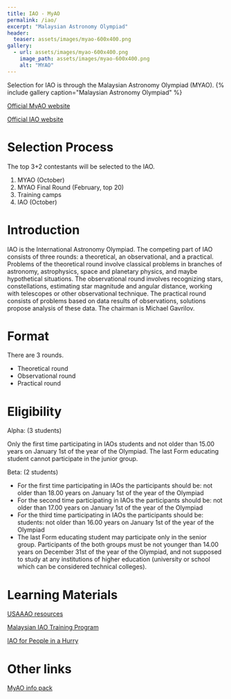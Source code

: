 ```yaml
---
title: IAO - MyAO
permalink: /iao/
excerpt: "Malaysian Astronomy Olympiad"
header:
  teaser: assets/images/myao-600x400.png
gallery:
  - url: assets/images/myao-600x400.png
    image_path: assets/images/myao-600x400.png
    alt: "MYAO"
---
```


Selection for IAO is through the Malaysian Astronomy Olympiad (MYAO).
{% include gallery caption="Malaysian Astronomy Olympiad" %}

<!-- [Register now!](https://contesthub.my/register) -->

[Official MyAO website](https://myao.my)

[Official IAO website](http://www.issp.ac.ru/iao/)

# Selection Process
The top 3+2 contestants will be selected to the IAO.

1. MYAO (October)
2. MYAO Final Round (February, top 20)
3. Training camps
4. IAO (October)

# Introduction
IAO is the International Astronomy Olympiad. The competing part of IAO consists of three rounds: a theoretical, an observational, and a practical. Problems of the theoretical round involve classical problems in branches of astronomy, astrophysics, space and planetary physics, and maybe hypothetical situations. The observational round involves recognizing stars, constellations, estimating star magnitude and angular distance, working with telescopes or other observational technique. The practical round consists of problems based on data results of observations, solutions propose analysis of these data. The chairman is Michael Gavrilov.

# Format
There are 3 rounds.

- Theoretical round
- Observational round
- Practical round

# Eligibility
Alpha: (3 students)

Only the first time participating in IAOs students and
not older than 15.00 years on January 1st of the year of the Olympiad. The last Form educating student cannot participate in the junior group.

Beta: (2 students)

- For the first time participating in IAOs the participants should be: not older than 18.00 years on January 1st of the year of the Olympiad
- For the second time participating in IAOs the participants should be: not older than 17.00 years on January 1st of the year of the Olympiad
- For the third time participating in IAOs the participants should be: students: not older than 16.00 years on January 1st of the year of the Olympiad
- The last Form educating student may participate only in the senior group. Participants of the both groups must be not younger than 14.00 years on December 31st of the year of the Olympiad, and not supposed to study at any institutions of higher education (university or school which can be considered technical colleges).

# Learning Materials
[USAAAO resources](https://usaaao.org/resources/)

[Malaysian IAO Training Program](https://docs.google.com/spreadsheets/d/1y1zZf3DQfJR34-ISxy-40IAgm_AuVGO9927W3-DeFTk/edit?usp=sharing)

[IAO for People in a Hurry](https://chojeq.com/iao)

# Other links
[MyAO info pack](https://drive.google.com/file/d/1vqC3pxErFLYNYWpKU8G5QgaVrXDvMQGe/view?usp=sharing)